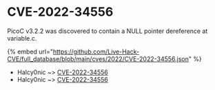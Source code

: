 # CVE-2022-34556

PicoC v3.2.2 was discovered to contain a NULL pointer dereference at variable.c.

{% embed url="https://github.com/Live-Hack-CVE/full_database/blob/main/cves/2022/CVE-2022-34556.json" %}


* Halcy0nic ~> [CVE-2022-34556](https://www.alice-snow.ru/2022/database/cve-2022-34556/cve-2022-34556-halcy0nic)
* Halcy0nic ~> [CVE-2022-34556](https://www.alice-snow.ru/2022/database/cve-2022-34556/cve-2022-34556-halcy0nic)
